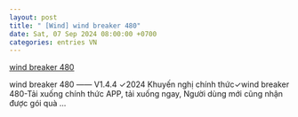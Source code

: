 ```yaml
---
layout: post
title: " [Wind] wind breaker 480"
date: Sat, 07 Sep 2024 08:00:00 +0700
categories: entries VN
---
```

[wind breaker 480](https://www.bienphong.com.vn/Soft/2024-09-08-%C3%BD%20ngh%C4%A9a%20con%20s%E1%BB%91%206%20trong%20bi%E1%BB%83u%20%C4%91%E1%BB%93%20ng%C3%A0y%20sinh.shtm)

wind breaker 480 —— V1.4.4 ✓2024  Khuyến nghị chính thức️✓wind breaker 480-Tải xuống chính thức APP, tải xuống ngay,  Người dùng mới cũng nhận được gói quà ...


